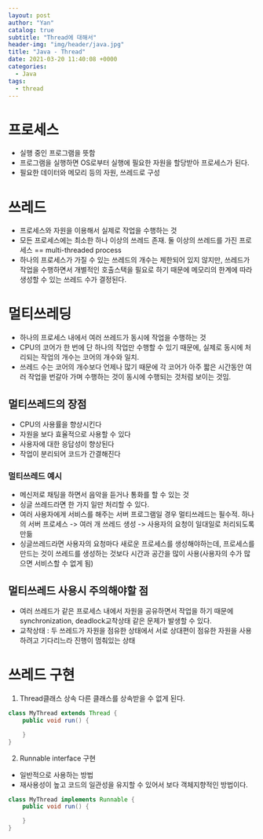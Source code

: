 ```yaml
---
layout: post
author: "Yan"
catalog: true
subtitle: "Thread에 대해서"
header-img: "img/header/java.jpg"
title: "Java - Thread"
date: 2021-03-20 11:40:08 +0000
categories:
  - Java
tags:
  - thread
---
```


# 프로세스

- 실행 중인 프로그램을 뜻함
- 프로그램을 실행하면 OS로부터 실행에 필요한 자원을 할당받아 프로세스가 된다.
- 필요한 데이터와 메모리 등의 자원, 쓰레드로 구성

# 쓰레드

- 프로세스와 자원을 이용해서 실제로 작업을 수행하는 것
- 모든 프로세스에는 최소한 하나 이상의 쓰레드 존재. 둘 이상의 쓰레드를 가진 프로세스 == multi-threaded process
- 하나의 프로세스가 가질 수 있는 쓰레드의 개수는 제한되어 있지 않지만, 쓰레드가 작업을 수행하면서 개별적인 호출스택을 필요로 하기 때문에 메모리의 한계에 따라 생성할 수 있는 쓰레드 수가 결정된다.

# 멀티쓰레딩

- 하나의 프로세스 내에서 여러 쓰레드가 동시에 작업을 수행하는 것
- CPU의 코어가 한 번에 단 하나의 작업만 수행할 수 있기 때문에, 실제로 동시에 처리되는 작업의 개수는 코어의 개수와 일치.
- 쓰레드 수는 코어의 개수보다 언제나 많기 때문에 각 코어가 아주 짧은 시간동안 여러 작업을 번갈아 가며 수행하는 것이 동시에 수행되는 것처럼 보이는 것임.

## 멀티쓰레드의 장점

- CPU의 사용률을 향상시킨다
- 자원을 보다 효율적으로 사용할 수 있다
- 사용자에 대한 응답성이 향상된다
- 작업이 분리되어 코드가 간결해진다

### 멀티쓰레드 예시

- 메신저로 채팅을 하면서 음악을 듣거나 통화를 할 수 있는 것
- 싱글 쓰레드라면 한 가지 일만 처리할 수 있다.
- 여러 사용자에게 서비스를 해주는 서버 프로그램일 경우 멀티쓰레드는 필수적. 하나의 서버 프로세스 -> 여러 개 쓰레드 생성 -> 사용자의 요청이 일대일로 처리되도록 만듦
- 싱글쓰레드라면 사용자의 요청마다 새로운 프로세스를 생성해야하는데, 프로세스를 만드는 것이 쓰레드를 생성하는 것보다 시간과 공간을 많이 사용(사용자의 수가 많으면 서비스할 수 없게 됨)

## 멀티쓰레드 사용시 주의해야할 점

- 여러 쓰레드가 같은 프로세스 내에서 자원을 공유하면서 작업을 하기 때문에 synchronization, deadlock교착상태 같은 문제가 발생할 수 있다.
- 교착상태 : 두 쓰레드가 자원을 점유한 상태에서 서로 상대편이 점유한 자원을 사용하려고 기다리느라 진행이 멈춰있는 상태

# 쓰레드 구현

1. Thread클래스 상속
   다른 클래스를 상속받을 수 없게 된다.

```java
class MyThread extends Thread {
    public void run() {

    }
}
```

2. Runnable interface 구현

- 일반적으로 사용하는 방법
- 재사용성이 높고 코드의 일관성을 유지할 수 있어서 보다 객체지향적인 방법이다.

```java
class MyThread implements Runnable {
    public void run() {

    }
}
```
